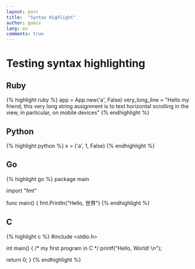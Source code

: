 ```yaml
---
layout: post
title:  "Syntax Highlight"
author: gomix
lang: en
comments: true
---
```

# Testing syntax highlighting

## Ruby
{% highlight ruby %}
app = App.new('a', False)
very_long_line = "Hello my friend, this very long string assignment is to text horizontal scrolling in the view, in particular, on mobile devices"
{% endhighlight %}

## Python
{% highlight python %}
x = ('a', 1, False)
{% endhighlight %}

## Go

{% highlight go %}
package main

import "fmt"

func main() {
	fmt.Println("Hello, 世界")
{% endhighlight %}

## C

{% highlight c %}
#include <stdio.h>

int main() {
   /* my first program in C */
   printf("Hello, World! \n");
   
   return 0;
}
{% endhighlight %}
